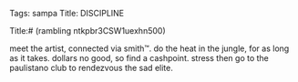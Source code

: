 Tags: sampa
Title: DISCIPLINE
  
Title:# (rambling ntkpbr3CSW1uexhn500)  
  
meet the artist, connected via smith™. do the heat in the jungle, for as long as it takes. dollars no good, so find a cashpoint. stress then go to the paulistano club to rendezvous the sad elite.